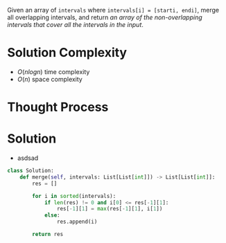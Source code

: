 Given an array of `intervals` where `intervals[i] = [starti, endi]`, merge all overlapping intervals, and return _an array of the non-overlapping intervals that cover all the intervals in the input_.
# Solution Complexity
- $O(nlogn)$ time complexity
- $O(n)$ space complexity
# Thought Process
# Solution
- asdsad
```Python
class Solution:
	def merge(self, intervals: List[List[int]]) -> List[List[int]]:
		res = []

		for i in sorted(intervals):
			if len(res) != 0 and i[0] <= res[-1][1]:
				res[-1][1] = max(res[-1][1], i[1])
			else:
				res.append(i)

		return res
```